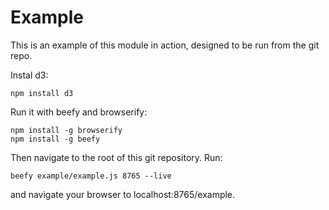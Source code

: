# Example #

This is an example of this module in action, designed to be run from the git
repo.


Instal d3:

```
npm install d3
```


Run it with beefy and browserify: 

```
npm install -g browserify
npm install -g beefy
```

Then navigate to the root of this git repository. Run:


```
beefy example/example.js 8765 --live
```

and navigate your browser to localhost:8765/example.



